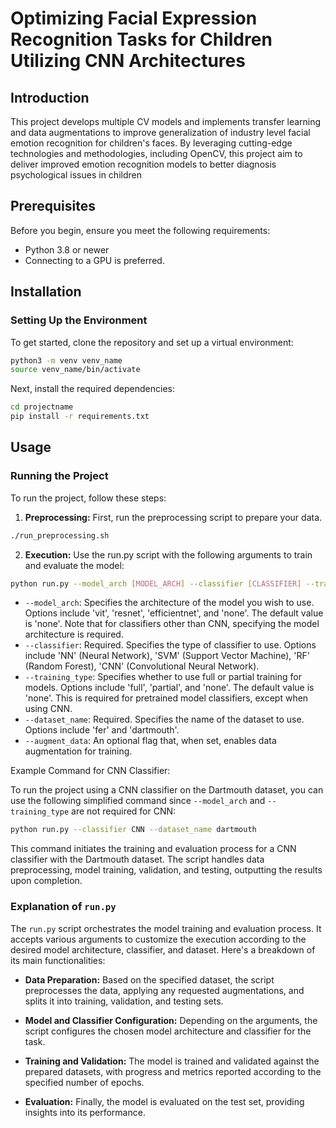 # Optimizing Facial Expression Recognition Tasks for Children Utilizing CNN Architectures

## Introduction

This project develops multiple CV models and implements transfer learning and data augmentations to improve generalization of industry level facial emotion recognition for children's faces. By leveraging cutting-edge technologies and methodologies, including OpenCV, this project aim to deliver improved emotion recognition models to better diagnosis psychological issues in children

## Prerequisites

Before you begin, ensure you meet the following requirements:
- Python 3.8 or newer
- Connecting to a GPU is preferred.

## Installation

### Setting Up the Environment

To get started, clone the repository and set up a virtual environment:

```bash
python3 -m venv venv_name
source venv_name/bin/activate
```
Next, install the required dependencies:

```bash
cd projectname
pip install -r requirements.txt
```

## Usage
### Running the Project

To run the project, follow these steps:

1. **Preprocessing:** First, run the preprocessing script to prepare your data.
```bash
./run_preprocessing.sh
```

2. **Execution:** Use the run.py script with the following arguments to train and evaluate the model:
```bash
python run.py --model_arch [MODEL_ARCH] --classifier [CLASSIFIER] --training_type [TRAINING_TYPE] --dataset_name [DATASET_NAME] [--augment_data]
```

- `--model_arch`: Specifies the architecture of the model you wish to use. Options include 'vit', 'resnet', 'efficientnet', and 'none'. The default value is 'none'. Note that for classifiers other than CNN, specifying the model architecture is required.
- `--classifier`: Required. Specifies the type of classifier to use. Options include 'NN' (Neural Network), 'SVM' (Support Vector Machine), 'RF' (Random Forest), 'CNN' (Convolutional Neural Network).
- `--training_type`: Specifies whether to use full or partial training for models. Options include 'full', 'partial', and 'none'. The default value is 'none'. This is required for pretrained model classifiers, except when using CNN.
- `--dataset_name`: Required. Specifies the name of the dataset to use. Options include 'fer' and 'dartmouth'.
- `--augment_data`: An optional flag that, when set, enables data augmentation for training.

Example Command for CNN Classifier:

To run the project using a CNN classifier on the Dartmouth dataset, you can use the following simplified command since `--model_arch` and `--training_type` are not required for CNN:

```bash
python run.py --classifier CNN --dataset_name dartmouth
```
This command initiates the training and evaluation process for a CNN classifier with the Dartmouth dataset. The script handles data preprocessing, model training, validation, and testing, outputting the results upon completion.

### Explanation of `run.py`
The `run.py` script orchestrates the model training and evaluation process. It accepts various arguments to customize the execution according to the desired model architecture, classifier, and dataset. Here's a breakdown of its main functionalities:

- **Data Preparation:** Based on the specified dataset, the script preprocesses the data, applying any requested augmentations, and splits it into training, validation, and testing sets.

- **Model and Classifier Configuration:** Depending on the arguments, the script configures the chosen model architecture and classifier for the task.

- **Training and Validation:** The model is trained and validated against the prepared datasets, with progress and metrics reported according to the specified number of epochs.

- **Evaluation:** Finally, the model is evaluated on the test set, providing insights into its performance.


